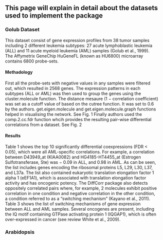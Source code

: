 ## This page will explain in detail about the datasets used to implement the package
### Golub Dataset
This dataset consist of gene expression profiles from 38 tumor samples including 2 different leukemia subtypes: 27 acute lymphoblastic leukemia (ALL) and 11 acute myeloid leukemia (AML) samples (Golub et al., 1999). 
The Affymetrix GeneChip HuGeneFL (known as HU6800) microarray contains 6800 probe-sets. 

#### Methadology
First all the probe-sets with negative values in any samples were filtered out, which resulted in 2568 genes. The expression patterns in each subtypes (ALL or AML) was then used to group the genes using the cluster.molecule function. The distance mesaure (1 − correlation coefficient) was set as a cutoff value of based on the cutree function. It was set to 0.6 by the authors.  get.eigen.molecule and get.eigen.molecule.graph functions helped in visualising the network. See Fig. 1
Finally authors used the comp.2.cc.fdr function whcih provides the resulting pair-wise differential correlations from a dataset. See Fig. 2 

#### Results
Table 1 shows the top 10 significantly differential coexpressions (FDR < 0.05), which were all AML-specific correlations. 
For example, a correlation between D43949_at (KIAA0082) and HG4185-HT4455_at (Estrogen Sulfotransferase, Ste) was − 0.09 in ALL, and 0.98 in AML. 
As can be seen, the list includes genes encoding the ribosomal proteins L5, L29, L30, L37, and L37a. 
The list also contained eukaryotic translation elongation factor 1 alpha 1 (eEF1A1), which is associated with translation elongation factor activity and has oncogenic potency. 
The DiffCorr package also detects oppositely correlated pairs where, for example, 2 molecules exhibit positive correlation in one condition and negative correlation in the other condition, a condition referred to as a “switching mechanism” (Kayano et al., 2011). 
Table 3 shows the list of switching mechanisms of gene expression between ALL and AML samples. Several oncogenes are present, including the IQ motif containing GTPase activating protein 1 (IQGAP1), which is often over-expressed in cancer (see review White et al., 2009).

### Arabidopsis


### 
